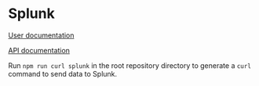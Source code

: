 # Splunk

[User documentation](https://example.com)

[API documentation](https://example.com)

Run `npm run curl splunk` in the root repository directory to generate a `curl` command to send data to Splunk.
